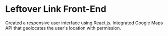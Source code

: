 # Leftover Link Front-End
Created a responsive user interface using React.js. Integrated Google Maps API that geolocates the user's location with permission.
